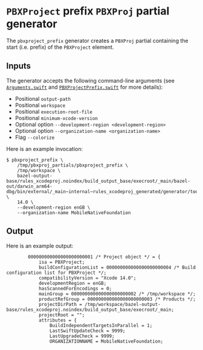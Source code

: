 # `PBXProject` prefix `PBXProj` partial generator

The `pbxproject_prefix` generator creates a `PBXProj` partial containing the
start (i.e. prefix) of the `PBXProject` element.

## Inputs

The generator accepts the following command-line arguments (see
[`Arguments.swift`](src/Generator/Arguments.swift) and
[`PBXProjectPrefix.swift`](src/PBXProjectPrefix.swift) for more details):

- Positional `output-path`
- Positional `workspace`
- Positional `execution-root-file`
- Positional `minimum-xcode-version`
- Optional option `--development-region <development-region>`
- Optional option `--organization-name <organization-name>`
- Flag `--colorize`

Here is an example invocation:

```shell
$ pbxproject_prefix \
    /tmp/pbxproj_partials/pbxproject_prefix \
    /tmp/workspace \
    bazel-output-base/rules_xcodeproj.noindex/build_output_base/execroot/_main/bazel-out/darwin_arm64-dbg/bin/external/_main~internal~rules_xcodeproj_generated/generator/tools/generators/xcodeproj/xcodeproj_execution_root_file \
    14.0 \
    --development-region enGB \
    --organization-name MobileNativeFoundation
```

## Output

Here is an example output:

```
		000000000000000000000001 /* Project object */ = {
			isa = PBXProject;
			buildConfigurationList = 000000000000000000000004 /* Build configuration list for PBXProject */;
			compatibilityVersion = "Xcode 14.0";
			developmentRegion = enGB;
			hasScannedForEncodings = 0;
			mainGroup = 000000000000000000000002 /* /tmp/workspace */;
			productRefGroup = 000000000000000000000003 /* Products */;
			projectDirPath = /tmp/workspace/bazel-output-base/rules_xcodeproj.noindex/build_output_base/execroot/_main;
			projectRoot = "";
			attributes = {
				BuildIndependentTargetsInParallel = 1;
				LastSwiftUpdateCheck = 9999;
				LastUpgradeCheck = 9999;
				ORGANIZATIONNAME = MobileNativeFoundation;
```
